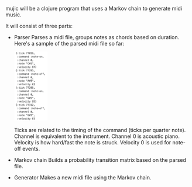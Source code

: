 mujic will be a clojure program that uses a Markov chain to generate midi music.

It will consist of three parts:

- Parser
  Parses a midi file, groups notes as chords based on duration. Here's a sample of the parsed midi file so far:

  <img src="images/sample_parsed_midi.png" width="90" >

  Ticks are related to the timing of the command (ticks per quarter note). Channel is equivalent to the instrument. Channel 0 is acoustic piano. Velocity is how hard/fast the note is struck. Velocity 0 is used for note-off events.
- Markov chain
  Builds a probability transition matrix based on the parsed file.
- Generator
  Makes a new midi file using the Markov chain.
